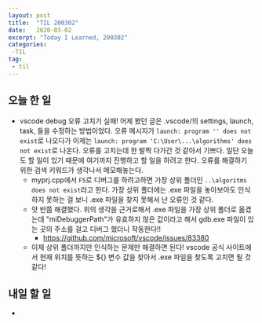 ```yaml
---
layout: post
title:  "TIL 200302"
date:   2020-03-02
excerpt: "Today I Learned, 200302"
categories: 
 -TIL
tag:
 - til
---
```

## 오늘 한 일

* vscode debug 오류 고치기 실패! 어제 봤던 글은 .vscode/의 settings, launch, task, 들을 수정하는 방법이었다. 오류 메시지가 `launch: program '' does not exist`로 나오다가 이제는 `launch: program 'C:\User\...\algorithms' does not exist`로 나온다. 오류를 고치는데 한 발짝 다가간 것 같아서 기쁘다. 일단 오늘도 할 일이 있기 때문에 여기까지 진행하고 할 일을 하려고 한다. 오류를 해결하기 위한 검색 키워드가 생각나서 메모해놓는다.
    * myprj.cpp에서 `F5`로 디버그를 하려고하면 가장 상위 폴더인 `..\algoritms does not exist`라고 한다. 가장 상위 폴더에는 .exe 파일을 놓아보아도 인식하지 못하는 걸 보니 .exe 파일을 찾지 못해서 난 오류인 것 같다. 
    * 앗 반쯤 해결했다. 위의 생각을 근거로해서 .exe 파일을 가장 상위 폴더로 옮겼는데 "miDebuggerPath"가 유효하지 않은 값이라고 해서 gdb.exe 파일이 있는 곳의 주소를 걸고 디버그 했더니 작동한다!!
        * https://github.com/microsoft/vscode/issues/83380
    * 이제 상위 폴더까지만 인식하는 문제만 해결하면 된다! vscode 공식 사이트에서 현재 위치를 뜻하는 ${} 변수 값을 찾아서 .exe 파일을 찾도록 고치면 될 것 같다!


## 내일 할 일

* 